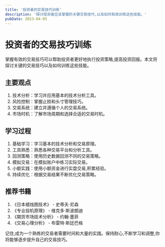 ```yaml
---
title: '投资者的交易技巧训练'
description: '探讨投资者应该掌握的关键交易技巧,以及如何有效训练这些技能。'
pubDate: 2023-04-05
---
```


# 投资者的交易技巧训练

掌握有效的交易技巧可以帮助投资者更好地执行投资策略,提高投资回报。本文将探讨关键的交易技巧以及如何训练这些技能。

## 主要观点

1. 技术分析：学习并应用基本的技术分析工具。
2. 风险控制：掌握止损和头寸管理技巧。
3. 交易系统：建立并遵循个人的交易系统。
4. 市场时机：了解市场周期和选择合适的交易时机。

## 学习过程

1. 基础学习：学习基本的技术分析和交易原理。
2. 工具熟悉：熟悉各种交易平台和分析工具。
3. 回测策略：使用历史数据回测不同的交易策略。
4. 模拟交易：在模拟账户中练习实际交易。
5. 小额实践：使用小额资金进行实盘交易,积累经验。
6. 持续优化：根据交易结果不断优化交易策略。

## 推荐书籍

1. 《日本蜡烛图技术》 - 史蒂夫·尼森
2. 《专业投机原理》 - 维克多·斯波朗迪
3. 《期货市场技术分析》 - 约翰·墨菲
4. 《交易心理分析》 - 布雷特·斯廷巴格

记住,成为一个熟练的交易者需要时间和大量的实践。保持耐心,不断学习和调整,你将能够逐步提升自己的交易技巧。
